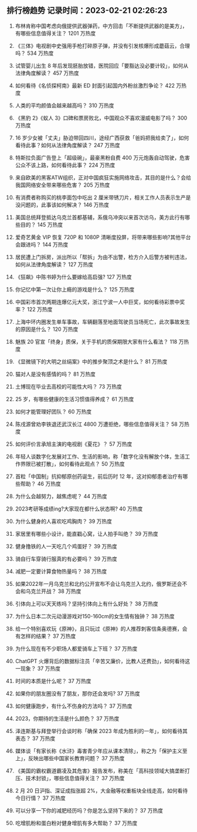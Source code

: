 
## 排行榜趋势 记录时间：2023-02-21 02:26:23
  
  1. 布林肯称中国考虑向俄提供武器弹药，中方回击「不断提供武器的是美方」，有哪些信息值得关注？ 1201 万热度
    
  2. 《三体》电视剧中史强用手枪打碎原子弹，并没有引发核爆形成蘑菇云，合理吗？ 534 万热度
    
  3. 试管婴儿出生 8 年后发现胚胎放错，医院回应「要豁达没必要计较」，如何从法律角度解读？ 457 万热度
    
  4. 如何看待《名侦探柯南》最新 ED 封面引起国内外粉丝激烈争论？ 422 万热度
    
  5. 人类的平均颜值会越来越高吗？ 310 万热度
    
  6. 《黑豹 2》《蚁人 3》口碑和票房败北，中国观众不喜欢漫威电影了吗？ 300 万热度
    
  7. 16 岁少女被「丈夫」胁迫带回四川，途经广西获救「爸妈把我给卖了」，如何看待此事？如何从法律角度解读？ 247 万热度
    
  8. 特斯拉负面广告登上「超级碗」，最豪黑粉自费 400 万元炮轰自动驾驶，危害公众不该上路，如何看待此事？ 224 万热度
    
  9. 来自欧美的黑客ATW组织，正对中国疯狂实施网络攻击，其目的是什么？会给我国网络安全带来哪些危害？ 205 万热度
    
  10. 有消费者称购买的桃李面包中吃出 2 厘米带锈刀片，相关工作人员表示生产是没问题的，此事该如何解决？ 146 万热度
    
  11. 美国总统拜登抵达乌克兰首都基辅，系俄乌冲突以来首次访乌，美方此行有哪些目的？ 145 万热度
    
  12. 爱奇艺黄金 VIP 恢复 720P 和 1080P 清晰度投屏，将带来哪些影响?其他平台会跟进吗？ 144 万热度
    
  13. 居民遭上门拆房，派出所以「帮拆」为由不出警，检方介入后警方被判违法，如何从法律角度解读？ 127 万热度
    
  14. 《狂飙》中陈书婷为什么要嫁给高启强? 127 万热度
    
  15. 你记忆中第一次让你上瘾的游戏是什么？ 125 万热度
    
  16. 中国彩市首次两期连爆亿元大奖，浙江宁波一人中巨奖，如何看待彩票中奖率？ 122 万热度
    
  17. 上海中环内圈发生单车事故，车辆翻落至地面驾驶员当场死亡，此次事故发生的原因是什么？ 120 万热度
    
  18. 魅族 20 官宣「终身」质保，关于手机的质保期限大家有什么看法？ 118 万热度
    
  19. 《显微镜下的大明之丝绢案》中的推步聚顶之术是什么？ 81 万热度
    
  20. 猫对人是没有感情的吗？ 81 万热度
    
  21. 土博现在毕业去高校的可能性大吗？ 73 万热度
    
  22. 25 岁，有哪些健康的生活习惯值得养成？ 61 万热度
    
  23. 如何才能管理好团队？ 60 万热度
    
  24. 陈戌源曾劝李铁退还武汉长江 4800 万遭拒绝，哪些信息值得关注？ 58 万热度
    
  25. 如何评价言承旭主演的电视剧《夏花》？ 57 万热度
    
  26. 年轻人谈数字化发展对工作、生活的影响，称「数字化没有解放个体，生活工作界限已被打散」，如何看待此观点？ 50 万热度
    
  27. 首粒「中国制」抗抑郁原创药诞生，前后历时 12 年，这对抑郁患者治疗有哪些帮助？ 46 万热度
    
  28. 为什么会越努力，越焦虑呢？ 44 万热度
    
  29. 2023考研等成绩ing?大家现在都什么状态啊? 40 万热度
    
  30. 为什么健身的人喜欢吃鸡胸肉？ 39 万热度
    
  31. 家居里有哪些小设计，能直戳心窝，让人拍手叫绝？ 39 万热度
    
  32. 健身撸铁的人一天吃几个鸡蛋好？ 39 万热度
    
  33. 骑自行车穿骑行服真的有必要吗？ 39 万热度
    
  34. 减肥一定要计算食物热量吗？ 38 万热度
    
  35. 如果2022年一月乌克兰和北约公开宣布不会让乌克兰入北约，俄罗斯还会不会和乌克兰开战？ 38 万热度
    
  36. 引体向上可以天天练吗？坚持引体向上有什么好处？ 38 万热度
    
  37. 为什么日本二次元动漫游戏对150-160cm的女生情有独钟？ 38 万热度
    
  38. 给一个特别喜欢玩《原神》，且只玩过《原神》的人推荐刺客信条奥德赛，会有怎样的结果？ 37 万热度
    
  39. 为什么现在有不少职场人都爱骑车上下班？ 37 万热度
    
  40. ChatGPT 火爆背后的数据标注员「辛苦又廉价，比教人还费劲」，如何看待这一现象？ 37 万热度
    
  41. 时间的本质是什么呢？ 37 万热度
    
  42. 如果你的朋友圈没有了朋友，那你还会发吗? 37 万热度
    
  43. 如何健康跑步，有什么不伤身的方法吗？ 37 万热度
    
  44. 2023，你期待的生活是什么颜色？ 37 万热度
    
  45. 泽连斯基与拜登举行会谈时称「确保 2023 年成为胜利的一年」，如何看待其表态？ 37 万热度
    
  46. 媒体谈「有家长称《水浒》毒害青少年应从课本清除」，称之为「保护主义至上」，反映出哪些中国家长教育问题？ 37 万热度
    
  47. 《美国的霸权霸道霸凌及其危害》报告发布，称美在「高科技领域大搞垄断打压、技术封锁」，哪些信息值得关注？ 37 万热度
    
  48. 2 月 20 日沪指、深证成指涨超 2%，大金融等权重板块全线走高，如何看待今日行情？ 37 万热度
    
  49. 可以分享一下你的减肥经历吗？你是怎么坚持下来的？ 37 万热度
    
  50. 吃增肌粉和蛋白粉对健身增肌有多大帮助？ 37 万热度
    